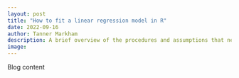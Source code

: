 ```yaml
---
layout: post
title: "How to fit a linear regression model in R"
date: 2022-09-16
author: Tanner Markham
description: A brief overview of the procedures and assumptions that need to be met
image:
---
```


Blog content
